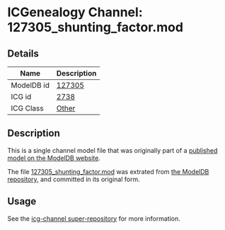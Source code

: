 # ICGenealogy Channel: 127305\_shunting\_factor.mod

## Details

Name | Description
---- | -----------
ModelDB id | [127305](http://senselab.med.yale.edu/ModelDB/ShowModel.cshtml?model=127305)
ICG id | [2738](http://icg.neurotheory.ox.ac.uk/channels/other/2738)
ICG Class | [Other](http://icg.neurotheory.ox.ac.uk/channels/other)

## Description

This is a single channel model file that was originally part of a [published model on the ModelDB website](http://senselab.med.yale.edu/mModelDB/ShowModel.cshtml?model=127305).

The file [127305\_shunting\_factor.mod](127305_shunting_factor.mod) was extrated from [the ModelDB repository](http://senselab.med.yale.edu/ModelDB/ShowModel.cshtml?model=127305), and committed in its original form.

## Usage

See the [icg-channel super-repository](https://github.com/icgenealogy/icg-channels) for more information.